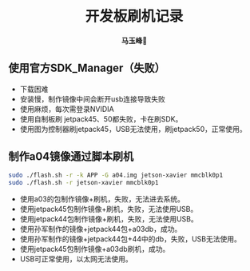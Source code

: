 # <div align='center'>开发板刷机记录</div>
#### <p align = "center">马玉峰📜</p>

## 使用官方SDK_Manager（失败）
- 下载困难
- 安装慢，制作镜像中间会断开usb连接导致失败
- 使用麻烦，每次需登录NVIDIA
- 使用自制板刷 jetpack45、50都失败，卡在刷SDK。
- 使用图为控制器刷jetpack45，USB无法使用，刷jetpack50，正常使用。

## 制作a04镜像通过脚本刷机 
```bash
sudo ./flash.sh -r -k APP -G a04.img jetson-xavier mmcblk0p1
sudo ./flash.sh -r jetson-xavier mmcblk0p1
```

- 使用a03的包制作镜像+刷机，失败，无法进去系统。
- 使用jetpack45包制作镜像+刷机，失败，无法使用USB。
- 使用jetpack44包制作镜像+刷机，失败，无法使用USB。
- 使用孙军制作的镜像+jetpack44包+a03db，成功。
- 使用孙军制作的镜像+jetpack44包+44中的db，失败，USB无法使用。
- 使用jetpack45包制作镜像+a03db刷机，成功。
- USB可正常使用，以太网无法使用。
